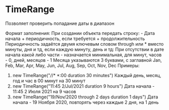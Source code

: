 # TimeRange
Позволяет проверить попадание даты в диапазон

Формат заполнения:
	При создании объекта передать строку:
		- Дата начала + периодичность, если требуется + продолжительность
	Периодичность задаётся двумя ключевым словом through или * вместо минуты, дня и тд, если каждую минуту, день и тд:
	При отсутствии в дате начала какой либо части - назначается минимальная, для минут, часов - 0, дней, месяцов - 1
	Месяца указываются 3 буквами, с заглавной
		Jan, Feb, Mar, Apr, May, Jun, Jul, Aug, Sep, Oct, Nov, Dec
Примеры:
1) new TimeRange("*/*/* *:00 duration 30 minutes")
	Каждый день, месяц, год и час в 00 минут на 30 минут
2) new TimeRange("11:45 2/Jul/2021 duration 9 hours")
	Дата начала - 11:45 2 Июля 2021 на 9 часов
3) new TimeRange("19/Nov/2020 through 2 days duration 1 days")
	Дата начала - 19 Ноября 2020, повторять через каждые 2 дня, на 1 день
